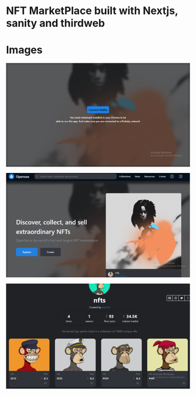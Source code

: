  # NFT MarketPlace built with Nextjs, sanity and thirdweb

# Images

![secreenshot](/Screenshot1.png)

![secreenshot](/screenshot.png)

![secreenshot](/Screenshot2.png)
